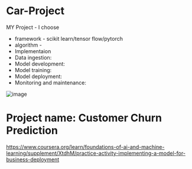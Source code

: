 # Car-Project 
MY Project - I choose
- framework - scikit learn/tensor flow/pytorch
- algorithm -
- Implementaion
- Data ingestion:
- Model development:
- Model training:
- Model deployment:
- Monitoring and maintenance:

![image](https://github.com/user-attachments/assets/8f2baa79-82ba-4af7-b1b6-796c493c61de)
# Project name: Customer Churn Prediction
https://www.coursera.org/learn/foundations-of-ai-and-machine-learning/supplement/XtdhM/practice-activity-implementing-a-model-for-business-deployment
